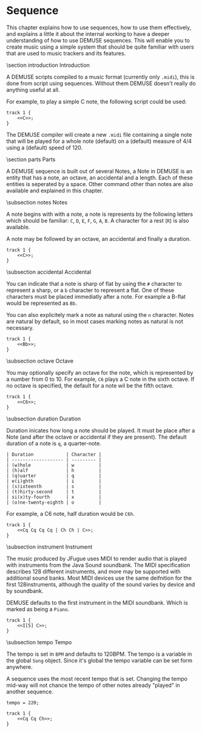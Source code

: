 # Sequence

This chapter explains how to use sequences, how to use them effectively, and
explains a little it about the internal working to have a deeper understanding
of how to use DEMUSE sequences. This will enable you to create music using a 
simple system that should be quite familiar with users that are used to music
trackers and its features.

\section introduction Introduction

A DEMUSE scripts compiled to a music format (currently only `.midi`), this is
done from script using sequences. Without them DEMUSE doesn't really do
anything useful at all.

For example, to play a simple C note, the following script could be used:

```
track 1 {
    <<C>>;
}
```

The DEMUSE compiler will create a new `.midi` file containing a single note
that will be played for a whole note (default) on a (default) measure of 4/4
using a (default) speed of 120.

\section parts Parts

A DEMUSE sequence is built out of several Notes, a Note in DEMUSE is an entity
that has a note, an octave, an accidental and a length. Each of these entities
is seperated by a space. Other command other than notes are also available and
explained in this chapter.

\subsection notes Notes

A note begins with with a note, a note is represents by the following letters
which should be familiar: `C`, `D`, `E`, `F`, `G`, `A`, `B`. A character for
a rest (`R`) is also available.

A note may be followed by an octave, an accidental and finally a duration.

```
track 1 {
    <<C>>;
}
```

\subsection accidental Accidental

You can indicate that a note is sharp of flat by using the `#` character to
represent a sharp, or a `b` character to represent a flat. One of these
characters must be placed immediatly after a note. For example a B-flat would
be represented as `Bb`.

You can also explicitely mark a note as natural using the `n` character. Notes
are natural by default, so in most cases marking notes as natural is not
necessary.

```
track 1 {
    <<Bb>>;
}
```

\subsection octave Octave

You may optionally specify an octave for the note, which is represented by a
number from 0 to 10. For example, `C6` plays a C note in the sixth octave. If
no octave is specified, the default for a note wil be the fifth octave.

```
track 1 {
    <<C6>>;
}
```

\subsection duration Duration

Duration inicates how long a note should be played. It must be place after a
Note (and after the octave or accidental if they are present). The default
duration of a note is `q`, a quarter-note.

```
| Duration            | Character |
| ------------------- | --------- |
| (w)hole             | w         |
| (h)alf              | h         |
| (q)uarter           | q         |
| e(i)ghth            | i         |
| (s)ixteenth         | s         |
| (t)hirty-second     | t         |
| si(x)ty-fourth      | x         |
| (o)ne-twenty-eighth | o         |
```

For example, a C6 note, half duration would be `C6h`.

```
track 1 {
    <<Cq Cq Cq Cq | Ch Ch | C>>;
}
```

\subsection instrument Instrument

The music produced by JFugue uses MIDI to render audio that is played with
instruments from the Java Sound soundbank. The MIDI specification describes
128 different instruments, and more may be supported with additional sound
banks. Most MIDI devices use the same deifnition for the first 128instruments,
although the quality of the sound varies by device and by soundbank. 
 
DEMUSE defaults to the first instrument in the MIDI soundbank. Which is marked
as being a `Piano`.

```
track 1 {
    <<I[5] C>>;
}
```

\subsection tempo Tempo

The tempo is set in `BPM` and defaults to 120BPM. The tempo is a variable in
the global `Song` object. Since it's global the tempo variable can be set form
anywhere.

A sequence uses the most recent tempo that is set. Changing the tempo mid-way
will not chance the tempo of other notes already "played" in another sequence.

```
tempo = 220;

track 1 {
    <<Cq Cq Ch>>;
}
```